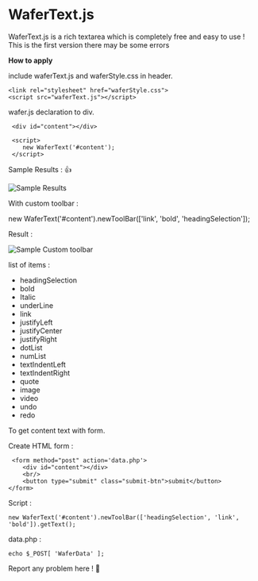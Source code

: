 # WaferText.js
WaferText.js is a rich textarea which is completely free and easy to use !
This is the first version there may be some errors

**How to apply**

include waferText.js and waferStyle.css in header.

    <link rel="stylesheet" href="waferStyle.css">
    <script src="waferText.js"></script>

wafer.js declaration to div.

     <div id="content"></div>
      
     <script>
        new WaferText('#content');
     </script>

Sample Results : 👍

![Sample Results](https://user-images.githubusercontent.com/80049379/133304213-fdbb4d8a-7d0d-4e65-989b-748c811f5005.png)

With custom toolbar :

new WaferText('#content').newToolBar(['link', 'bold', 'headingSelection']);

Result :

![Sample Custom toolbar](https://user-images.githubusercontent.com/80049379/133305504-149dd366-ac89-4d50-8c4f-87c57c7caed4.png)

list of items :

* headingSelection
* bold
* Italic
* underLine
* link
* justifyLeft
* justifyCenter
* justifyRight
* dotList
* numList
* textIndentLeft
* textIndentRight
* quote
* image
* video
* undo
* redo

To get content text with form.

  Create HTML form :

     <form method="post" action='data.php'>
        <div id="content"></div>
        <br/>
        <button type="submit" class="submit-btn">submit</button>
    </form>

Script :

    new WaferText('#content').newToolBar(['headingSelection', 'link', 'bold']).getText();

  data.php :

    echo $_POST[ 'WaferData' ];

Report any problem here ! 💯
